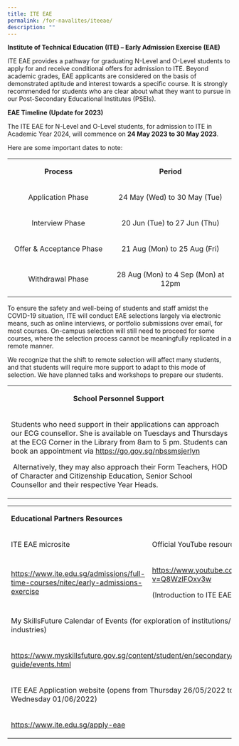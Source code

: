 ```yaml
---
title: ITE EAE
permalink: /for-navalites/iteeae/
description: ""
---
```

<p><strong>Institute of Technical Education (ITE) – Early Admission Exercise (EAE)</strong>&nbsp;</p>
<p>ITE EAE provides a pathway for graduating N-Level and O-Level students to apply for and receive conditional offers for admission to ITE. Beyond academic grades, EAE applicants are considered on the basis of demonstrated aptitude and interest towards a specific course. It is strongly recommended for students who are clear about what they want to pursue in our Post-Secondary Educational Institutes (PSEIs).</p>
<p><strong>EAE Timeline (Update for 2023)</strong></p>
<p>The ITE EAE for N-Level and O-Level students, for admission to ITE in Academic Year 2024, will commence on&nbsp;<strong>24 May 2023 to 30 May 2023</strong>.</p>
<p>Here are some important dates to note:</p>
<table width="53%">
<tbody>
<tr>
<td style="text-align: center;" width="45%">
<p><strong>Process</strong></p>
</td>
<td style="text-align: center;" width="54%">
<p><strong>Period</strong></p>
</td>
</tr>
<tr>
<td style="text-align: center;">
<p>Application Phase</p>
</td>
<td style="text-align: center;" width="54%">
<p>24 May (Wed) to 30 May (Tue)</p>
</td>
</tr>
<tr>
<td style="text-align: center;">
<p>Interview Phase</p>
</td>
<td style="text-align: center;" width="54%">
<p>20 Jun (Tue) to 27 Jun (Thu)</p>
</td>
</tr>
<tr>
<td style="text-align: center;">
<p>Offer &amp; Acceptance Phase</p>
</td>
<td style="text-align: center;" width="54%">
<p>21 Aug (Mon) to 25 Aug (Fri)</p>
</td>
</tr>
<tr>
<td style="text-align: center;">
<p>Withdrawal Phase</p>
</td>
<td style="text-align: center;" width="54%">
<p>28 Aug (Mon) to 4 Sep (Mon) at 12pm</p>
</td>
</tr>
</tbody>
</table>
<p>To ensure the safety and well-being of students and staff amidst the COVID-19 situation,&nbsp;ITE will conduct EAE selections largely via electronic means, such as online interviews, or portfolio submissions over email, for most courses. On-campus selection will still need to proceed for some courses, where the selection process cannot be meaningfully replicated in a remote manner.&nbsp;</p>
<p>We recognize that the shift to remote selection will affect many students, and that students will require more support to adapt to this mode of selection. We have planned talks and workshops to prepare our students.&nbsp;</p>
<table width="0">
<tbody>
<tr>
<td width="622">
<p style="text-align: center;"><strong>School Personnel Support&nbsp;</strong></p>
</td>
</tr>
<tr>
<td width="622">
<p>Students who need support in their applications can approach our ECG counsellor. She is available on Tuesdays and Thursdays at the ECG Corner in the Library from 8am to 5 pm.&nbsp;Students can book an appointment via&nbsp;<a href="https://go.gov.sg/nbssmsjerlyn">https://go.gov.sg/nbssmsjerlyn</a></p>
<p>&nbsp;Alternatively, they may also approach their Form Teachers, HOD of Character and Citizenship Education, Senior School Counsellor and their respective Year Heads.&nbsp;</p>
</td>
</tr>
</tbody>
</table>
<table>
<tbody>
<tr>
<td colspan="2" width="629">
<p><strong>Educational Partners Resources</strong></p>
</td>
</tr>
<tr>
<td width="267">
<p>ITE EAE microsite</p>
</td>
<td width="362">
<p>Official YouTube resources</p>
</td>
</tr>
<tr>
<td width="267">
<p><a href="https://www.ite.edu.sg/admissions/full-time-courses/nitec/early-admissions-exercise">https://www.ite.edu.sg/admissions/full-time-courses/nitec/early-admissions-exercise</a></p>
</td>
<td width="362">
<p><a href="https://www.youtube.com/watch?v=Q8WzlFOxv3w">https://www.youtube.com/watch?v=Q8WzlFOxv3w</a></p>
<p>(Introduction to ITE EAE)</p>
</td>
</tr>
<tr>
<td colspan="2" width="629">
<p>My SkillsFuture Calendar of Events (for exploration of institutions/ courses / industries)</p>
</td>
</tr>
<tr>
<td colspan="2" width="629">
<p><a href="https://www.myskillsfuture.gov.sg/content/student/en/secondary/education-guide/events.html">https://www.myskillsfuture.gov.sg/content/student/en/secondary/education-guide/events.html</a></p>
</td>
</tr>
<tr>
<td colspan="2" width="629">
<p>ITE EAE Application website (opens from Thursday 26/05/2022 to Wednesday 01/06/2022)</p>
</td>
</tr>
<tr>
<td colspan="2" width="629">
<p><a href="https://www.ite.edu.sg/apply-eae">https://www.ite.edu.sg/apply-eae</a></p>
</td>
</tr>
</tbody>
</table>